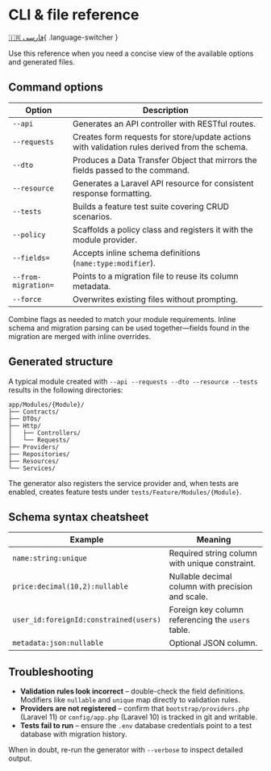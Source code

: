 # CLI & file reference

[🇮🇷 فارسی](/fa/reference/){ .language-switcher }

Use this reference when you need a concise view of the available options and generated files.

## Command options

| Option | Description |
| --- | --- |
| `--api` | Generates an API controller with RESTful routes. |
| `--requests` | Creates form requests for store/update actions with validation rules derived from the schema. |
| `--dto` | Produces a Data Transfer Object that mirrors the fields passed to the command. |
| `--resource` | Generates a Laravel API resource for consistent response formatting. |
| `--tests` | Builds a feature test suite covering CRUD scenarios. |
| `--policy` | Scaffolds a policy class and registers it with the module provider. |
| `--fields=` | Accepts inline schema definitions (`name:type:modifier`). |
| `--from-migration=` | Points to a migration file to reuse its column metadata. |
| `--force` | Overwrites existing files without prompting. |

Combine flags as needed to match your module requirements. Inline schema and migration parsing can be used together—fields found in the migration are merged with inline overrides.

## Generated structure

A typical module created with `--api --requests --dto --resource --tests` results in the following directories:

```
app/Modules/{Module}/
├── Contracts/
├── DTOs/
├── Http/
│   ├── Controllers/
│   └── Requests/
├── Providers/
├── Repositories/
├── Resources/
└── Services/
```

The generator also registers the service provider and, when tests are enabled, creates feature tests under `tests/Feature/Modules/{Module}`.

## Schema syntax cheatsheet

| Example | Meaning |
| --- | --- |
| `name:string:unique` | Required string column with unique constraint. |
| `price:decimal(10,2):nullable` | Nullable decimal column with precision and scale. |
| `user_id:foreignId:constrained(users)` | Foreign key column referencing the `users` table. |
| `metadata:json:nullable` | Optional JSON column. |

## Troubleshooting

- **Validation rules look incorrect** – double-check the field definitions. Modifiers like `nullable` and `unique` map directly to validation rules.
- **Providers are not registered** – confirm that `bootstrap/providers.php` (Laravel 11) or `config/app.php` (Laravel 10) is tracked in git and writable.
- **Tests fail to run** – ensure the `.env` database credentials point to a test database with migration history.

When in doubt, re-run the generator with `--verbose` to inspect detailed output.
